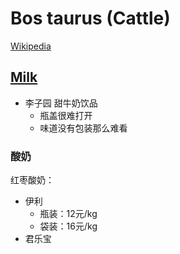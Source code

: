 # Bos taurus (Cattle)
[Wikipedia](https://en.wikipedia.org/wiki/Cattle)

## [Milk](https://en.wikipedia.org/wiki/Milk)
- 李子园 甜牛奶饮品
  - 瓶盖很难打开
  - 味道没有包装那么难看

### 酸奶
红枣酸奶：
- 伊利
  - 瓶装：12元/kg
  - 袋装：16元/kg
- 君乐宝